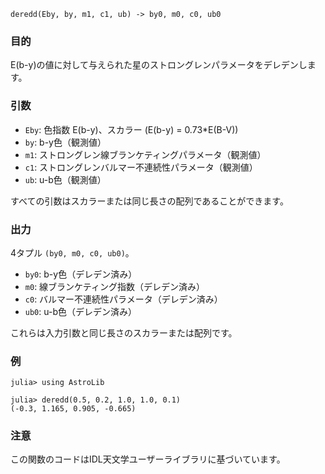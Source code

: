 ```
deredd(Eby, by, m1, c1, ub) -> by0, m0, c0, ub0
```

### 目的

E(b-y)の値に対して与えられた星のストロングレンパラメータをデレデンします。

### 引数

  * `Eby`: 色指数 E(b-y)、スカラー (E(b-y) = 0.73*E(B-V))
  * `by`: b-y色（観測値）
  * `m1`: ストロングレン線ブランケティングパラメータ（観測値）
  * `c1`: ストロングレンバルマー不連続性パラメータ（観測値）
  * `ub`: u-b色（観測値）

すべての引数はスカラーまたは同じ長さの配列であることができます。

### 出力

4タプル `(by0, m0, c0, ub0)`。

  * `by0`: b-y色（デレデン済み）
  * `m0`: 線ブランケティング指数（デレデン済み）
  * `c0`: バルマー不連続性パラメータ（デレデン済み）
  * `ub0`: u-b色（デレデン済み）

これらは入力引数と同じ長さのスカラーまたは配列です。

### 例

```jldoctest
julia> using AstroLib

julia> deredd(0.5, 0.2, 1.0, 1.0, 0.1)
(-0.3, 1.165, 0.905, -0.665)
```

### 注意

この関数のコードはIDL天文学ユーザーライブラリに基づいています。
